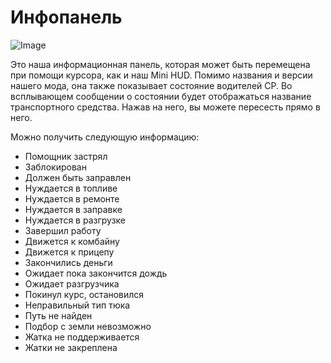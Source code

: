 # Инфопанель

![Image](assets/infopanel_0_0_480_130.png)


Это наша информационная панель, которая может быть перемещена при помощи курсора, как и наш Mini HUD.
Помимо названия и версии нашего мода, она также показывает состояние водителей CP.
Во всплывающем сообщении о состоянии будет отображаться название транспортного средства.
Нажав на него, вы можете пересесть прямо в него.



Можно получить следующую информацию:
- Помощник застрял
- Заблокирован
- Должен быть заправлен
- Нуждается в топливе
- Нуждается в ремонте
- Нуждается в заправке
- Нуждается в разгрузке
- Завершил работу
- Движется к комбайну
- Движется к прицепу
- Закончились деньги
- Ожидает пока закончится дождь
- Ожидает разгрузчика
- Покинул курс, остановился
- Неправильный тип тюка
- Путь не найден
- Подбор с земли невозможно
- Жатка не поддерживается
- Жатки не закреплена


